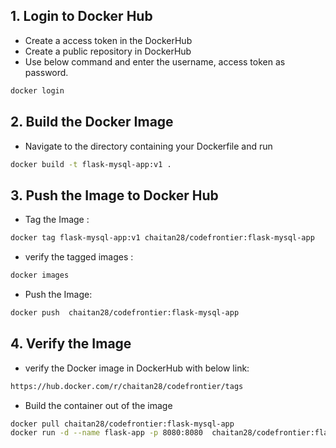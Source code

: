 ## 1. Login to Docker Hub
- Create a access token in the DockerHub
- Create a public repository in DockerHub
- Use below command and enter the username, access token as password.
```sh
docker login
```

## 2. Build the Docker Image
- Navigate to the directory containing your Dockerfile and run
```sh
docker build -t flask-mysql-app:v1 .
```
## 3. Push the Image to Docker Hub
- Tag the Image :
```sh
docker tag flask-mysql-app:v1 chaitan28/codefrontier:flask-mysql-app
```
- verify the tagged images :
```sh
docker images
```
- Push the Image:
```sh
docker push  chaitan28/codefrontier:flask-mysql-app
```
## 4. Verify the Image
- verify the Docker image in DockerHub with below link:
```sh
https://hub.docker.com/r/chaitan28/codefrontier/tags
```

- Build the container out of the image 
```sh
docker pull chaitan28/codefrontier:flask-mysql-app
docker run -d --name flask-app -p 8080:8080  chaitan28/codefrontier:flask-mysql-app
```